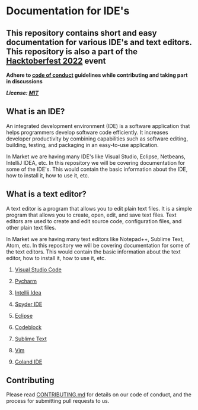 # Documentation for IDE's

## This repository contains short and easy documentation for various IDE's and text editors. This repository is also a part of the [Hacktoberfest 2022](https://hacktoberfest.digitalocean.com/) event

**Adhere to [code of conduct](/CODE_OF_CONDUCT.md) guidelines while contributing and taking part in discussions**

**_License: [MIT](LICENSE)_**

## What is an IDE?

An integrated development environment (IDE) is a software application that helps programmers develop software code efficiently. It increases developer productivity by combining capabilities such as software editing, building, testing, and packaging in an easy-to-use application.

In Market we are having many IDE's like Visual Studio, Eclipse, Netbeans, IntelliJ IDEA, etc. In this repository we will be covering documentation for some of the IDE's. This would contain the basic information about the IDE, how to install it, how to use it, etc.

## What is a text editor?

A text editor is a program that allows you to edit plain text files. It is a simple program that allows you to create, open, edit, and save text files. Text editors are used to create and edit source code, configuration files, and other plain text files.

In Market we are having many text editors like Notepad++, Sublime Text, Atom, etc. In this repository we will be covering documentation for some of the text editors. This would contain the basic information about the text editor, how to install it, how to use it, etc.

1. [Visual Studio Code](./Docs/vs_code.md)

2. [Pycharm](./Docs/pycharm.md)

3. [Intellij Idea](./Docs/intellij.md)

4. [Spyder IDE](./Docs/spyder.md)

5. [Eclipse](./Docs/Eclipse.md)

6. [Codeblock](./Docs/codeblock.md)

7. [Sublime Text](./Docs/sublime.md)

8. [Vim](./Docs/Vim.md)

9. [Goland IDE](./Docs/Go_land.md)

## Contributing

Please read [CONTRIBUTING.md](./contributing.md) for details on our code of conduct, and the process for submitting pull requests to us.
